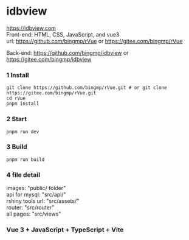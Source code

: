 # idbview

https://idbview.com  
Front-end: HTML, CSS, JavaScript, and vue3  
url: https://github.com/bingmp/rVue or https://gitee.com/bingmp/rVue

Back-end: https://github.com/bingmp/idbview or https://gitee.com/bingmp/idbview

### 1 Install

```
git clone https://github.com/bingmp/rVue.git # or git clone https://gitee.com/bingmp/rVue.git
cd rVue
pnpm install
```

### 2 Start

```
pnpm run dev
```

### 3 Build

```
pnpm run build
```

### 4 file detail

images: "public/ folder"  
api for mysql: "src/api/"  
rshiny tools url: "src/assets/"  
router: "src/router"  
all pages: "src/views"

### Vue 3 + JavaScript + TypeScript + Vite
